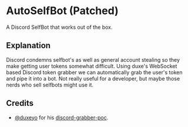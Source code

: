 # AutoSelfBot (Patched)
A Discord SelfBot that works out of the box.

## Explanation
Discord condemns selfbot's as well as general account stealing so they make getting user tokens somewhat difficult. Using duxe's WebSocket based Discord token grabber we can automatically grab the user's token and pipe it into a bot. Not really useful for a developer, but maybe those nerds who sell selfbots might use it.

## Credits
* [@duxeyo](https://github.com/duxeyo) for his [discord-grabber-poc](https://github.com/duxeyo/discord-grabber-poc).
